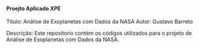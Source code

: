 #### Proejto Aplicado XPE
Titulo: Análise de Exoplanetas com Dados da NASA
Autor: Gustavo Barreto

Descrição:
Este repositorio contém os códigos utilizados para o projeto de Análise de Exoplanetas com Dados da NASA.
